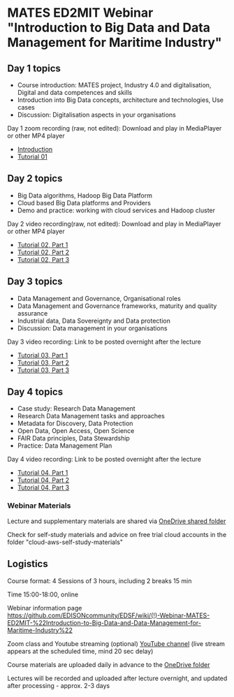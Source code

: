 # MATES ED2MIT Webinar "Introduction to Big Data and Data Management for Maritime Industry" 

## Day 1 topics

* Course introduction: MATES project, Industry 4.0 and digitalisation, Digital and data competences and skills 
* Introduction into Big Data concepts, architecture and technologies, Use cases
* Discussion: Digitalisation aspects in your organisations

Day 1 zoom recording (raw, not edited): Download and play in MediaPlayer or other MP4 player 

* [Introduction](https://1drv.ms/v/s!AhcyhbGduoC5hKcvbw41G7i_lTpx0Q?e=R2uF5y)
* [Tutorial 01](https://1drv.ms/v/s!AhcyhbGduoC5hKcw-sZyaIHDW_Dqsw?e=oCrfik)


## Day 2 topics 

* Big Data algorithms, Hadoop Big Data Platform
* Cloud based Big Data platforms and Providers
* Demo and practice: working with cloud services and Hadoop cluster

Day 2 video recording(raw, not edited): Download and play in MediaPlayer or other MP4 player

* [Tutorial 02, Part 1](https://1drv.ms/v/s!AhcyhbGduoC5hKc10FY7yYqTR_qLFA?e=nIhl5T)
* [Tutorial 02, Part 2](https://1drv.ms/v/s!AhcyhbGduoC5hKc2G8sLynOLi288LA?e=SxmTZY)
* [Tutorial 02, Part 3](https://1drv.ms/v/s!AhcyhbGduoC5hKc3Wm7-uWQ5S1JaOQ?e=8LJ3CY)

## Day 3 topics

* Data Management and Governance, Organisational roles
* Data Management and Governance frameworks, maturity and quality assurance
* Industrial data, Data Sovereignty and Data protection
* Discussion: Data management in your organisations

Day 3 video recording: Link to be posted overnight after the lecture

* [Tutorial 03, Part 1](https://1drv.ms/v/s!AhcyhbGduoC5hKdFn8Fto4MIN2A5lg?e=tQq6Cs)
* [Tutorial 03, Part 2](https://1drv.ms/v/s!AhcyhbGduoC5hKdDm1aN9sfrkoHfvA?e=GyV5Yb)
* [Tutorial 03, Part 3](https://1drv.ms/v/s!AhcyhbGduoC5hKdETTsQz1tOuNtu8w?e=jy8OZi)

## Day 4 topics

* Case study: Research Data Management
* Research Data Management tasks and approaches
* Metadata for Discovery, Data Protection
* Open Data, Open Access, Open Science
* FAIR Data principles, Data Stewardship 
* Practice: Data Management Plan 

Day 4 video recording: Link to be posted overnight after the lecture

* [Tutorial 04, Part 1](https://1drv.ms/v/s!AhcyhbGduoC5hKdJ02qh20kLkKD5oQ?e=HZhKzb)
* [Tutorial 04, Part 2](https://1drv.ms/v/s!AhcyhbGduoC5hKdH64PYvi9hBrSMkw?e=fO3Qdr)
* [Tutorial 04, Part 3](https://1drv.ms/v/s!AhcyhbGduoC5hKdIBQzXenkbKXGpdQ?e=OWimCZ)

### Webinar Materials

Lecture and supplementary materials are shared via 
[OneDrive shared folder](https://1drv.ms/u/s!AhcyhbGduoC5hKcmUvTx1z2RBQ51UA?e=qaLFUA)

Check for self-study materials and advice on free trial cloud accounts in the folder "cloud-aws-self-study-materials"

## Logistics

Course format: 4 Sessions of 3 hours, including 2 breaks 15 min

Time 15:00-18:00, online

Webinar information page
https://github.com/EDISONcommunity/EDSF/wiki/(!)-Webinar-MATES-ED2MIT-%22Introduction-to-Big-Data-and-Data-Management-for-Maritime-Industry%22 

Zoom class and Youtube streaming (optional)
[YouTube channel](https://www.youtube.com/channel/UCj1l09DcKUuV_NPaUmfuGHw ) (live stream appears at the scheduled time, mind 20 sec delay) 

Course materials are uploaded daily in advance to the [OneDrive folder](https://1drv.ms/u/s!AhcyhbGduoC5hKcmUvTx1z2RBQ51UA?e=qaLFUA )

Lectures will be recorded and uploaded after lecture overnight, and updated after processing - approx. 2-3 days 


